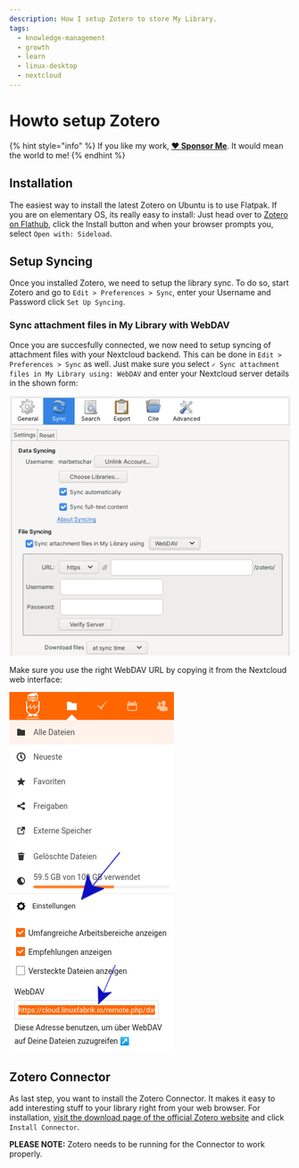 ```yaml
---
description: How I setup Zotero to store My Library.
tags:
  - knowledge-management
  - growth
  - learn
  - linux-desktop
  - nextcloud
---
```


# Howto setup Zotero

{% hint style="info" %}
If you like my work, [**❤️ Sponsor Me**](https://github.com/sponsors/marbetschar). It would mean the world to me!
{% endhint %}

## Installation

The easiest way to install the latest Zotero on Ubuntu is to use Flatpak. If you are on elementary OS, its really easy to install: Just head over to [Zotero on Flathub](https://flathub.org/apps/details/org.zotero.Zotero), click the Install button and when your browser prompts you, select `Open with: Sideload`.

## Setup Syncing

Once you installed Zotero, we need to setup the library sync. To do so, start Zotero and go to `Edit > Preferences > Sync`, enter your Username and Password click `Set Up Syncing`.

### Sync attachment files in My Library with WebDAV

Once you are succesfully connected, we now need to setup syncing of attachment files with your Nextcloud backend. This can be done in `Edit > Preferences > Sync` as well. Just make sure you select `✓ Sync attachment files in My Library using: WebDAV` and enter your Nextcloud server details in the shown form:

![Zotero sync attachment files using WebDAV](../../.gitbook/assets/zotero-sync-attachment-files-webdav.png)

Make sure you use the right WebDAV URL by copying it from the Nextcloud web interface:

![Retrieve Nextcloud WebDAV URL for Zotero](../../.gitbook/assets/zotero-nextcloud-webdav-url.png)

## Zotero Connector

As last step, you want to install the Zotero Connector. It makes it easy to add interesting stuff to your library right from your web browser. For installation, [visit the download page of the official Zotero website](https://www.zotero.org/download/) and click `Install Connector`.

**PLEASE NOTE:** Zotero needs to be running for the Connector to work properly.

